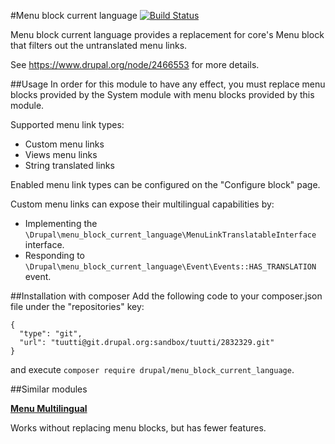 #Menu block current language
[![Build Status](https://travis-ci.org/tuutti/menu_block_current_language.svg?branch=8.x-1.x)](https://travis-ci.org/tuutti/menu_block_current_language)

Menu block current language provides a replacement for
core's Menu block that filters out the untranslated menu links.

See https://www.drupal.org/node/2466553 for more details.

##Usage
In order for this module to have any effect, you must replace menu blocks
provided by the System module with menu blocks provided by this module.

Supported menu link types:
- Custom menu links
- Views menu links
- String translated links

Enabled menu link types can be configured on the "Configure block" page.

Custom menu links can expose their multilingual capabilities by:
 - Implementing the
 `\Drupal\menu_block_current_language\MenuLinkTranslatableInterface` interface.
 - Responding to
 `\Drupal\menu_block_current_language\Event\Events::HAS_TRANSLATION` event.

##Installation with composer
Add the following code to your composer.json file under the "repositories" key:

```
{
  "type": "git",
  "url": "tuutti@git.drupal.org:sandbox/tuutti/2832329.git"
}
```

and execute `composer require drupal/menu_block_current_language`.

##Similar modules

**[Menu Multilingual](https://www.drupal.org/sandbox/matsbla/2831709)**

Works without replacing menu blocks, but has fewer features.
